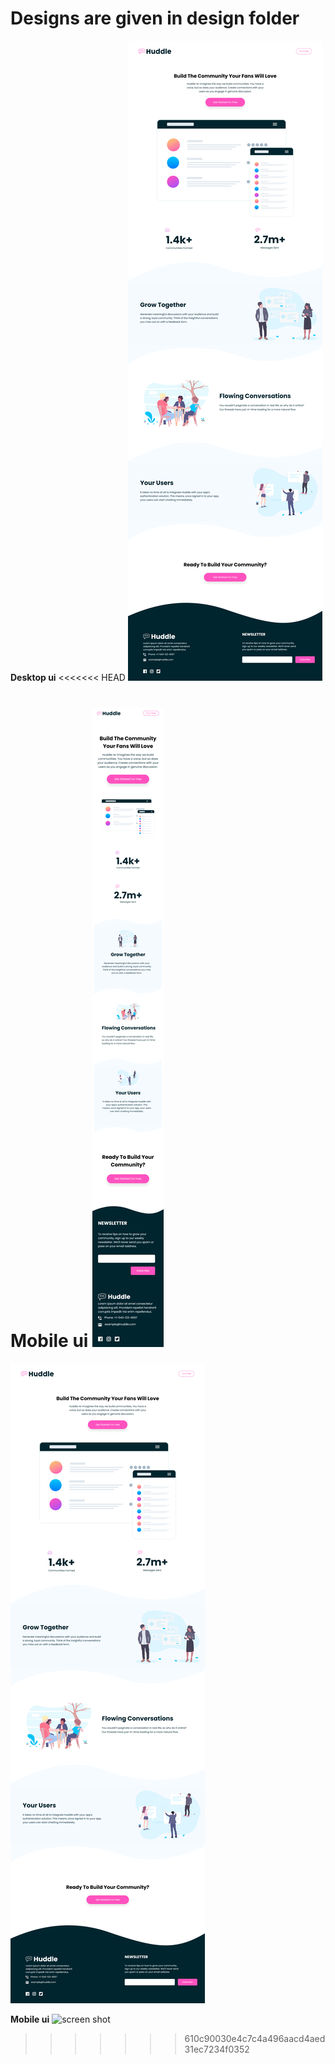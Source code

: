# Designs are given in design folder #
**Desktop ui**
<<<<<<< HEAD
![screen shot](./design/desktop_design.png "screen shot")

**Mobile ui**
![screen shot](./design/mobile_design.png "screen shot")
=======
![screen shot](./design/desktop-design.png "screen shot")

**Mobile ui**
![screen shot](./design/mobile-design.jpg "screen shot")
>>>>>>> 610c90030e4c7c4a496aacd4aed31ec7234f0352

